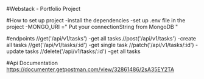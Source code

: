 #Webstack - Portfolio Project

#How to set up project
-install the dependencies
-set up .env file in the project
-MONGO_URI =" Put your connectionString from MongoDB "

#endpoints
//get('/api/v1/tasks')                  -get all tasks
//post('/api/v1/tasks')                 -create all tasks
//get('/api/v1/tasks/:id')              -get single task
//patch('/api/v1/tasks/:id')            -update tasks
//delete('/api/v1/tasks/:id')           -get all tasks

#Api Documentation
https://documenter.getpostman.com/view/32861486/2sA35EY2TA
